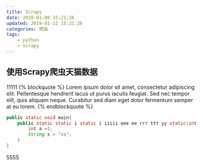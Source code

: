 ```yaml
---
title: Scrapy
date: 2018-01-08 15:21:26
updated: 2019-01-12 15:21:26
categories: 爬虫
tags:
    - python
    - scrapy
---
```


## 使用Scrapy爬虫天猫数据
11111
{% blockquote %}
Lorem ipsum dolor sit amet, consectetur adipiscing elit. Pellentesque hendrerit lacus ut purus iaculis feugiat. Sed nec tempor elit, quis aliquam neque. Curabitur sed diam eget dolor fermentum semper at eu lorem.
{% endblockquote %}
```java
public static void main{
    public static static i static i iiiii eee ee rrr ttt yy static(int aaa){
        int a =1;
        String s = "ss";
    }
}
```

<!-- more -->
5555